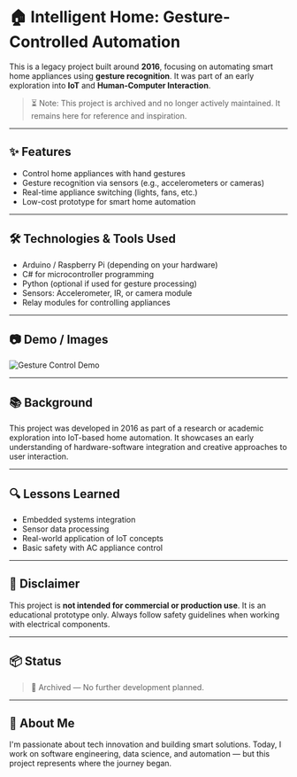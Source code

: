 # 🏠 Intelligent Home: Gesture-Controlled Automation

This is a legacy project built around **2016**, focusing on automating smart home appliances using **gesture recognition**. It was part of an early exploration into **IoT** and **Human-Computer Interaction**.

> ⏳ Note: This project is archived and no longer actively maintained. It remains here for reference and inspiration.

---

## ✨ Features

- Control home appliances with hand gestures
- Gesture recognition via sensors (e.g., accelerometers or cameras)
- Real-time appliance switching (lights, fans, etc.)
- Low-cost prototype for smart home automation

---

## 🛠️ Technologies & Tools Used

- Arduino / Raspberry Pi (depending on your hardware)
- C# for microcontroller programming
- Python (optional if used for gesture processing)
- Sensors: Accelerometer, IR, or camera module
- Relay modules for controlling appliances

---

## 📷 Demo / Images

![Gesture Control Demo](https://imgur.com/a/NjSLLlW)


---

## 📚 Background

This project was developed in 2016 as part of a research or academic exploration into IoT-based home automation. It showcases an early understanding of hardware-software integration and creative approaches to user interaction.

---

## 🔍 Lessons Learned

- Embedded systems integration
- Sensor data processing
- Real-world application of IoT concepts
- Basic safety with AC appliance control

---

## 🚫 Disclaimer

This project is **not intended for commercial or production use**. It is an educational prototype only. Always follow safety guidelines when working with electrical components.

---

## 📦 Status

> 📌 Archived — No further development planned.

---

## 🙋 About Me

I'm passionate about tech innovation and building smart solutions. Today, I work on software engineering, data science, and automation — but this project represents where the journey began.

